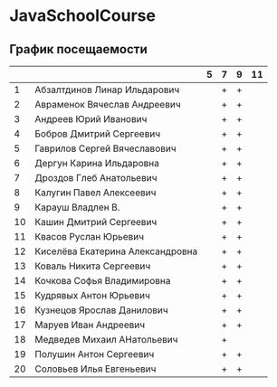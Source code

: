# JavaSchoolCourse


## График посещаемости


|     |                                  | 5 | 7 | 9 | 11 |
|-----|----------------------------------|---|---|---|----|
| 1   |Абзалтдинов Линар Ильдарович      |   | + | + |    |
| 2   |Авраменок Вячеслав Андреевич      |   | + | + |    |
| 3   |Андреев Юрий Иванович             |   | + | + |    |
| 4   |Бобров Дмитрий Сергеевич          |   | + | + |    |
| 5   |Гаврилов Сергей Вячеславович      |   | + | + |    |
| 6   |Дергун Карина Ильдаровна          |   | + | + |    |
| 7   |Дроздов Глеб Анатольевич          |   | + | + |    |
| 8   |Калугин Павел Алексеевич          |   | + | + |    |
| 9   |Карауш Владлен В.                 |   | + | + |    |
| 10  |Кашин Дмитрий Сергеевич           |   | + | + |    |
| 11  |Квасов Руслан Юрьевич             |   | + | + |    |
| 12  |Киселёва Екатерина Александровна  |   | + | + |    |
| 13  |Коваль Никита Сергеевич           |   | + | + |    |
| 14  |Кочкова Софья Владимировна        |   | + | + |    |
| 15  |Кудрявых Антон Юрьевич            |   | + | + |    |
| 16  |Кузнецов Ярослав Данилович        |   | + | + |    |
| 17  |Маруев Иван Андреевич             |   | + | + |    |
| 18  |Медведев Михаил АНатольевич       |   | + |   |    |
| 19  |Полушин Антон Сергеевич           |   | + | + |    |
| 20  |Соловьев Илья Евгеньевич          |   | + | + |    |
